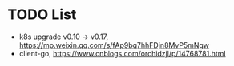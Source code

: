 # TODO List



- k8s upgrade v0.10 -> v0.17, https://mp.weixin.qq.com/s/fAp9bq7hhFDjn8MvP5mNgw
- client-go, https://www.cnblogs.com/orchidzjl/p/14768781.html

